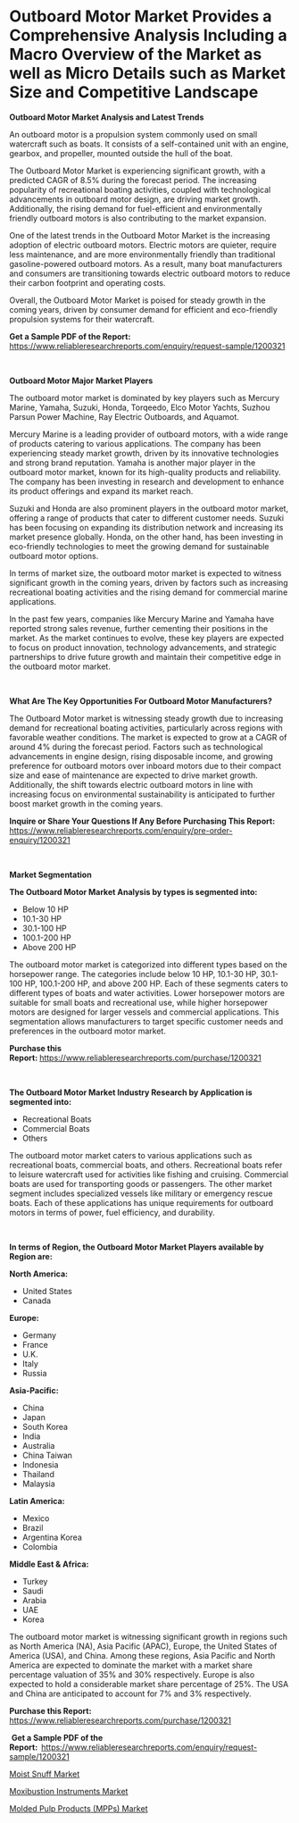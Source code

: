 <p><h1>Outboard Motor Market Provides a Comprehensive Analysis Including a Macro Overview of the Market as well as Micro Details such as Market Size and Competitive Landscape</h1></p><p><strong>Outboard Motor Market Analysis and Latest Trends</strong></p>
<p><p>An outboard motor is a propulsion system commonly used on small watercraft such as boats. It consists of a self-contained unit with an engine, gearbox, and propeller, mounted outside the hull of the boat.</p><p>The Outboard Motor Market is experiencing significant growth, with a predicted CAGR of 8.5% during the forecast period. The increasing popularity of recreational boating activities, coupled with technological advancements in outboard motor design, are driving market growth. Additionally, the rising demand for fuel-efficient and environmentally friendly outboard motors is also contributing to the market expansion.</p><p>One of the latest trends in the Outboard Motor Market is the increasing adoption of electric outboard motors. Electric motors are quieter, require less maintenance, and are more environmentally friendly than traditional gasoline-powered outboard motors. As a result, many boat manufacturers and consumers are transitioning towards electric outboard motors to reduce their carbon footprint and operating costs.</p><p>Overall, the Outboard Motor Market is poised for steady growth in the coming years, driven by consumer demand for efficient and eco-friendly propulsion systems for their watercraft.</p></p>
<p><strong>Get a Sample PDF of the Report:&nbsp;</strong> <a href="https://www.reliableresearchreports.com/enquiry/request-sample/1200321">https://www.reliableresearchreports.com/enquiry/request-sample/1200321</a></p>
<p>&nbsp;</p>
<p><strong>Outboard Motor Major Market Players</strong></p>
<p><p>The outboard motor market is dominated by key players such as Mercury Marine, Yamaha, Suzuki, Honda, Torqeedo, Elco Motor Yachts, Suzhou Parsun Power Machine, Ray Electric Outboards, and Aquamot. </p><p>Mercury Marine is a leading provider of outboard motors, with a wide range of products catering to various applications. The company has been experiencing steady market growth, driven by its innovative technologies and strong brand reputation. Yamaha is another major player in the outboard motor market, known for its high-quality products and reliability. The company has been investing in research and development to enhance its product offerings and expand its market reach.</p><p>Suzuki and Honda are also prominent players in the outboard motor market, offering a range of products that cater to different customer needs. Suzuki has been focusing on expanding its distribution network and increasing its market presence globally. Honda, on the other hand, has been investing in eco-friendly technologies to meet the growing demand for sustainable outboard motor options.</p><p>In terms of market size, the outboard motor market is expected to witness significant growth in the coming years, driven by factors such as increasing recreational boating activities and the rising demand for commercial marine applications.</p><p>In the past few years, companies like Mercury Marine and Yamaha have reported strong sales revenue, further cementing their positions in the market. As the market continues to evolve, these key players are expected to focus on product innovation, technology advancements, and strategic partnerships to drive future growth and maintain their competitive edge in the outboard motor market.</p></p>
<p>&nbsp;</p>
<p><strong>What Are The Key Opportunities For Outboard Motor Manufacturers?</strong></p>
<p><p>The Outboard Motor market is witnessing steady growth due to increasing demand for recreational boating activities, particularly across regions with favorable weather conditions. The market is expected to grow at a CAGR of around 4% during the forecast period. Factors such as technological advancements in engine design, rising disposable income, and growing preference for outboard motors over inboard motors due to their compact size and ease of maintenance are expected to drive market growth. Additionally, the shift towards electric outboard motors in line with increasing focus on environmental sustainability is anticipated to further boost market growth in the coming years.</p></p>
<p><strong>Inquire or Share Your Questions If Any Before Purchasing This Report:</strong> <a href="https://www.reliableresearchreports.com/enquiry/pre-order-enquiry/1200321">https://www.reliableresearchreports.com/enquiry/pre-order-enquiry/1200321</a></p>
<p>&nbsp;</p>
<p><strong>Market Segmentation</strong></p>
<p><strong>The Outboard Motor Market Analysis by types is segmented into:</strong></p>
<p><ul><li>Below 10 HP</li><li>10.1-30 HP</li><li>30.1-100 HP</li><li>100.1-200 HP</li><li>Above 200 HP</li></ul></p>
<p><p>The outboard motor market is categorized into different types based on the horsepower range. The categories include below 10 HP, 10.1-30 HP, 30.1-100 HP, 100.1-200 HP, and above 200 HP. Each of these segments caters to different types of boats and water activities. Lower horsepower motors are suitable for small boats and recreational use, while higher horsepower motors are designed for larger vessels and commercial applications. This segmentation allows manufacturers to target specific customer needs and preferences in the outboard motor market.</p></p>
<p><strong>Purchase this Report:&nbsp;</strong><a href="https://www.reliableresearchreports.com/purchase/1200321">https://www.reliableresearchreports.com/purchase/1200321</a></p>
<p>&nbsp;</p>
<p><strong>The Outboard Motor Market Industry Research by Application is segmented into:</strong></p>
<p><ul><li>Recreational Boats</li><li>Commercial Boats</li><li>Others</li></ul></p>
<p><p>The outboard motor market caters to various applications such as recreational boats, commercial boats, and others. Recreational boats refer to leisure watercraft used for activities like fishing and cruising. Commercial boats are used for transporting goods or passengers. The other market segment includes specialized vessels like military or emergency rescue boats. Each of these applications has unique requirements for outboard motors in terms of power, fuel efficiency, and durability.</p></p>
<p>&nbsp;</p>
<p><strong>In terms of Region, the Outboard Motor Market Players available by Region are:</strong></p>
<p>
    <p> <strong> North America: </strong>
        <ul>
            <li>United States</li>
            <li>Canada</li>
        </ul>
        </p> 
    <p> <strong> Europe: </strong>
        <ul>
            <li>Germany</li>
            <li>France</li>
            <li>U.K.</li>
            <li>Italy</li>
            <li>Russia</li>
        </ul>
        </p> 
    <p> <strong> Asia-Pacific: </strong>
        <ul>
            <li>China</li>
            <li>Japan</li>
            <li>South Korea</li>
            <li>India</li>
            <li>Australia</li>
            <li>China Taiwan</li>
            <li>Indonesia</li>
            <li>Thailand</li>
            <li>Malaysia</li>
        </ul>
        </p> 
    <p> <strong> Latin America: </strong>
        <ul>
            <li>Mexico</li>
            <li>Brazil</li>
            <li>Argentina Korea</li>
            <li>Colombia</li>
        </ul>
        </p> 
    <p> <strong> Middle East & Africa: </strong>
        <ul>
            <li>Turkey</li>
            <li>Saudi</li>
            <li>Arabia</li>
            <li>UAE</li>
            <li>Korea</li>
        </ul>
    </p>
    </p>
<p><p>The outboard motor market is witnessing significant growth in regions such as North America (NA), Asia Pacific (APAC), Europe, the United States of America (USA), and China. Among these regions, Asia Pacific and North America are expected to dominate the market with a market share percentage valuation of 35% and 30% respectively. Europe is also expected to hold a considerable market share percentage of 25%. The USA and China are anticipated to account for 7% and 3% respectively.</p></p>
<p><strong>Purchase this Report: </strong><a href="https://www.reliableresearchreports.com/purchase/1200321">https://www.reliableresearchreports.com/purchase/1200321</a></p>
<p>&nbsp;<strong>Get a Sample PDF of the Report:&nbsp;&nbsp;</strong><a href="https://www.reliableresearchreports.com/enquiry/request-sample/1200321">https://www.reliableresearchreports.com/enquiry/request-sample/1200321</a></p>
<p><strong></strong></p>
<p><p><a href="https://view.publitas.com/reportprime-1/decoding-the-moist-snuff-market-a-deep-dive-into-the-latest-market-trends-market-segmentation-and-competitive-analysis/">Moist Snuff Market</a></p><p><a href="https://view.publitas.com/reportprime-1/moxibustion-instruments-market-insights-market-players-and-forecast-till-2030/">Moxibustion Instruments Market</a></p><p><a href="https://view.publitas.com/reportprime-1/molded-pulp-products-mpps-market-size-growth-and-forecast-from-2023-2030/">Molded Pulp Products (MPPs) Market</a></p></p>